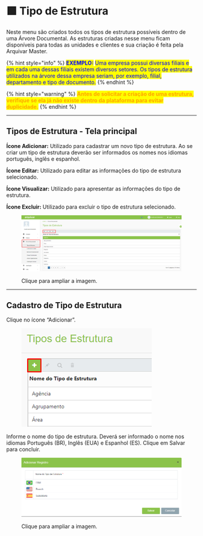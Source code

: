 # 🟩 Tipo de Estrutura

Neste menu são criados todos os tipos de estrutura possíveis dentro de uma Árvore Documental.  As estruturas criadas nesse menu ficam disponíveis para todas as unidades e clientes e sua criação é feita pela Arquivar Master. &#x20;

{% hint style="info" %}
<mark style="color:blue;">**EXEMPLO:**</mark> <mark style="color:blue;"></mark><mark style="color:blue;">Uma empresa possui diversas filiais e em cada uma dessas filiais existem diversos setores. Os tipos de estrutura utilizados na árvore dessa empresa seriam, por exemplo, filial, departamento e tipo de documento.</mark>
{% endhint %}

{% hint style="warning" %}
<mark style="color:orange;">**Antes de solicitar a criação de uma estrutura, verifique se ela já não existe dentro da plataforma para evitar duplicidade.**</mark>&#x20;
{% endhint %}

***

## Tipos de Estrutura - Tela principal

**Ícone Adicionar:** Utilizado para cadastrar um novo tipo de estrutura. Ao se criar um tipo de estrutura deverão ser informados os nomes nos idiomas português, inglês e espanhol.  &#x20;

**Ícone Editar:** Utilizado para editar as informações do tipo de estrutura selecionado.&#x20;

**Ícone Visualizar:** Utilizado para apresentar as informações do tipo de estrutura. &#x20;

**Ícone Excluir:** Utilizado para excluir o tipo de estrutura selecionado.&#x20;

<figure><img src="../.gitbook/assets/arvore1.png" alt=""><figcaption><p>Clique para ampliar a imagem.</p></figcaption></figure>

***

## Cadastro de Tipo de Estrutura&#x20;

Clique no ícone “Adicionar”.&#x20;

<figure><img src="../.gitbook/assets/arvoredoc02.png" alt=""><figcaption></figcaption></figure>

Informe o nome do tipo de estrutura. Deverá ser informado o nome nos idiomas Português (BR), Inglês (EUA) e Espanhol (ES). Clique em Salvar para concluir.

<figure><img src="../.gitbook/assets/arvoredoc01.png" alt=""><figcaption><p>Clique para ampliar a imagem.</p></figcaption></figure>
